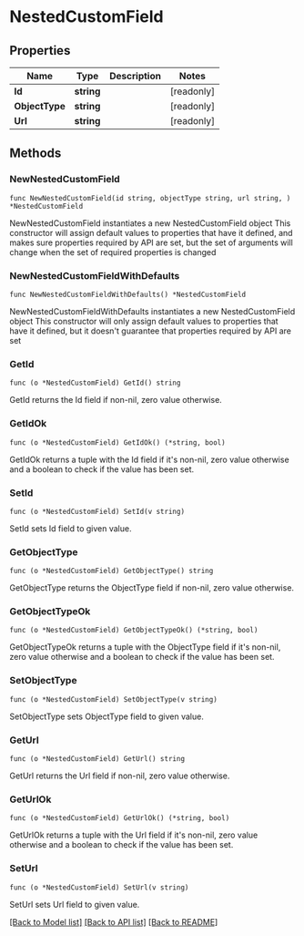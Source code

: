 # NestedCustomField

## Properties

Name | Type | Description | Notes
------------ | ------------- | ------------- | -------------
**Id** | **string** |  | [readonly] 
**ObjectType** | **string** |  | [readonly] 
**Url** | **string** |  | [readonly] 

## Methods

### NewNestedCustomField

`func NewNestedCustomField(id string, objectType string, url string, ) *NestedCustomField`

NewNestedCustomField instantiates a new NestedCustomField object
This constructor will assign default values to properties that have it defined,
and makes sure properties required by API are set, but the set of arguments
will change when the set of required properties is changed

### NewNestedCustomFieldWithDefaults

`func NewNestedCustomFieldWithDefaults() *NestedCustomField`

NewNestedCustomFieldWithDefaults instantiates a new NestedCustomField object
This constructor will only assign default values to properties that have it defined,
but it doesn't guarantee that properties required by API are set

### GetId

`func (o *NestedCustomField) GetId() string`

GetId returns the Id field if non-nil, zero value otherwise.

### GetIdOk

`func (o *NestedCustomField) GetIdOk() (*string, bool)`

GetIdOk returns a tuple with the Id field if it's non-nil, zero value otherwise
and a boolean to check if the value has been set.

### SetId

`func (o *NestedCustomField) SetId(v string)`

SetId sets Id field to given value.


### GetObjectType

`func (o *NestedCustomField) GetObjectType() string`

GetObjectType returns the ObjectType field if non-nil, zero value otherwise.

### GetObjectTypeOk

`func (o *NestedCustomField) GetObjectTypeOk() (*string, bool)`

GetObjectTypeOk returns a tuple with the ObjectType field if it's non-nil, zero value otherwise
and a boolean to check if the value has been set.

### SetObjectType

`func (o *NestedCustomField) SetObjectType(v string)`

SetObjectType sets ObjectType field to given value.


### GetUrl

`func (o *NestedCustomField) GetUrl() string`

GetUrl returns the Url field if non-nil, zero value otherwise.

### GetUrlOk

`func (o *NestedCustomField) GetUrlOk() (*string, bool)`

GetUrlOk returns a tuple with the Url field if it's non-nil, zero value otherwise
and a boolean to check if the value has been set.

### SetUrl

`func (o *NestedCustomField) SetUrl(v string)`

SetUrl sets Url field to given value.



[[Back to Model list]](../README.md#documentation-for-models) [[Back to API list]](../README.md#documentation-for-api-endpoints) [[Back to README]](../README.md)


